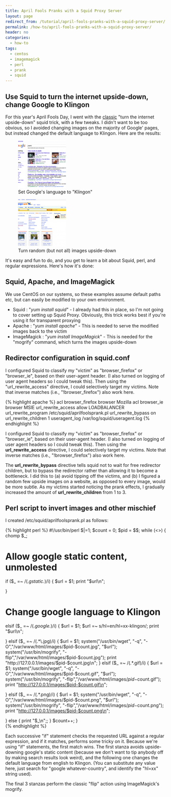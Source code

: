 ```yaml
---
title: April Fools Pranks with a Squid Proxy Server
layout: page
redirect_from: /tutorial/april-fools-pranks-with-a-squid-proxy-server/
permalink: /how-to/april-fools-pranks-with-a-squid-proxy-server/
header: no
categories:
  - how-to
tags:
  - centos
  - imagemagick
  - perl
  - prank
  - squid
---
```

## Use Squid to turn the internet upside-down, change Google to Klingon

For this year's April Fools Day, I went with the [classic][1] "turn the internet upside-down" squid trick, with a few tweaks. I didn't want to be too obvious, so I avoided changing images on the majority of Google' pages, but instead changed the default language to Klingon. Here are the results:

<div id='gallery-1' class='gallery galleryid-1126 gallery-columns-2 gallery-size-thumbnail'>
  <figure class='gallery-item'>

  <div class='gallery-icon landscape'>
    <a href='/images/google_in_klingon.png'><img width="150" height="150" src="/images/google_in_klingon-150x150.png" class="attachment-thumbnail" alt="Set Google&#039;s language to &quot;Klingon&quot;" aria-describedby="gallery-1-1127" /></a>
  </div><figcaption class='wp-caption-text gallery-caption' id='gallery-1-1127'> Set Google's language to "Klingon" </figcaption></figure><figure class='gallery-item'>

  <div class='gallery-icon landscape'>
    <a href='/images/images_upside_down.png'><img width="150" height="150" src="/images/images_upside_down-150x150.png" class="attachment-thumbnail" alt="Turn random (but not all) images upside-down" aria-describedby="gallery-1-1128" /></a>
  </div><figcaption class='wp-caption-text gallery-caption' id='gallery-1-1128'> Turn random (but not all) images upside-down </figcaption></figure>
</div>

It's easy and fun to do, and you get to learn a bit about Squid, perl, and regular expressions. Here's how it's done:<!--more-->

## Squid, Apache, and ImageMagick

We use CentOS on our systems, so these examples assume default paths etc, but can easily be modified to your own environment.

  * Squid : "*yum install squid*" - I already had this in place, so I'm not going to cover setting up Squid Proxy. Obviously, this trick works best if you're using it for transparent proxying
  * Apache : "*yum install apache*" - This is needed to serve the modified images back to the victim
  * ImageMagick : "*yum install ImageMagick*" - This is needed for the "mogrify" command, which turns the images upside-down

## Redirector configuration in squid.conf

I configured Squid to classify my "victim" as "browser\_firefox" or "browser\_ie", based on their user-agent header. (I also turned on logging of user agent headers so I could tweak this). Then using the "url\_rewrite\_access" directive, I could selectively target my victims. Note that inverse matches (i.e., "!browser_firefox") also work here.

{% highlight apache %}
acl browser_firefox browser Mozilla
acl browser_ie browser MSIE
url_rewrite_access allow LOADBALANCER
url_rewrite_program /etc/squid/aprilfoolsprank.pl
url_rewrite_bypass on
url_rewrite_children 1
useragent_log /var/log/squid/useragent.log
{% endhighlight %}

I configured Squid to classify my "victim" as "browser\_firefox" or "browser\_ie", based on their user-agent header. (I also turned on logging of user agent headers so I could tweak this). Then using the **url\_rewrite\_access** directive, I could selectively target my victims. Note that inverse matches (i.e., "!browser_firefox") also work here.

The **url\_rewrite\_bypass** directive tells squid not to wait for free redirector children, but to bypass the redirector rather than allowing it to become a bottleneck. I did this to (a) avoid tipping off the victims, and (b) I figured a random few upside images on a website, as opposed to every image, would be more subtle. As my victims started noticing the prank effects, I gradually increased the amount of **url\_rewrite\_children** from 1 to 3.

## Perl script to invert images and other mischief

I created /etc/squid/aprilfoolsprank.pl as follows:

{% highlight perl %}
#!/usr/bin/perl
$|=1;
$count = 0;
$pid = $$;
while (&lt;&gt;) {
 chomp $_;
 # Allow google static content, unmolested
 if ($_ =~ /(.*gstatic.*)/i) {
 $url = $1;
 print "$url\n";

 }
 # Change google language to Klingon
 elsif ($_ =~ /(.*google.*)/i) {
 $url = $1;
 $url =~ s/hl=en/hl=xx-klingon/;
 print "$url\n";

 }
 elsif ($_ =~ /(.*\.jpg)/i) {
 $url = $1;
 system("/usr/bin/wget", "-q", "-O","/var/www/html/images/$pid-$count.jpg", "$url");
 system("/usr/bin/mogrify", "-flip","/var/www/html/images/$pid-$count.jpg");
 print "http://127.0.0.1/images/$pid-$count.jpg\n";
 }
 elsif ($_ =~ /(.*\.gif)/i) {
 $url = $1;
 system("/usr/bin/wget", "-q", "-O","/var/www/html/images/$pid-$count.gif", "$url");
 system("/usr/bin/mogrify", "-flip","/var/www/html/images/$pid-$count.gif");
 print "http://127.0.0.1/images/$pid-$count.gif\n";

 }
 elsif ($_ =~ /(.*\.png)/i) {
 $url = $1;
 system("/usr/bin/wget", "-q", "-O","/var/www/html/images/$pid-$count.png", "$url");
 system("/usr/bin/mogrify", "-flip","/var/www/html/images/$pid-$count.png");
 print "http://127.0.0.1/images/$pid-$count.png\n";

 }
 else {
 print "$_\n";;
 }
 $count++;
}  
{% endhighlight %}


Each successive "if" statement checks the requested URL against a regular expression, and if it matches, performs some tricky on it. Because we're using "if" statements, the first match wins. The first stanza avoids upside-downing google's static content (because we don't want to tip anybody off by making search results look weird), and the following one changes the default language from english to Klingon. (You can substitute any value here, just search for "google whatever-country", and identify the "hl=xx" string used).

The final 3 stanzas perform the classic "flip" action using ImageMagick's mogrify.

&nbsp;

 [1]: http://www.ex-parrot.com/pete/upside-down-ternet.html
